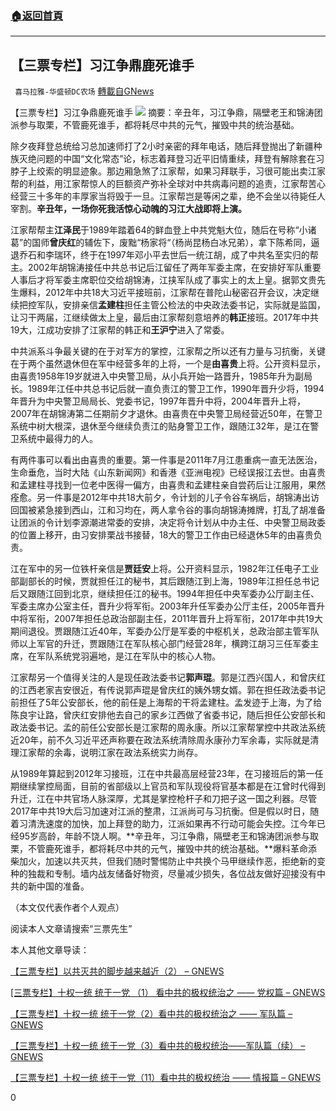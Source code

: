 ###  [:house:返回首頁](https://github.com/ourhimalayas/txt)
---

## 【三票专栏】习江争鼎鹿死谁手
` 喜马拉雅-华盛顿DC农场` [轉載自GNews](https://gnews.org/zh-hans/923112/)

【三票专栏】习江争鼎鹿死谁手
![]()![](https://gnews.org/wp-content/uploads/2021/02/三票专栏.png)
摘要：辛丑年，习江争鼎，隔壁老王和锦涛团派参与取栗，不管鹿死谁手，都将耗尽中共的元气，摧毁中共的统治基础。

除夕夜拜登总统给习总加速师打了2小时亲密的拜年电话，随后拜登抛出了新疆种族灭绝问题的中国“文化常态”论，标志着拜登习近平旧情重续，拜登有解除套在习脖子上绞索的明显迹象。那边厢急煞了江家帮，如果习拜联手，习很可能出卖江家帮的利益，用江家帮惊人的巨额资产弥补全球对中共病毒问题的追责，江家帮苦心经营三十多年的丰厚家当将毁于一旦。江家帮岂是等闲之辈，绝不会坐以待毙任人宰割。**辛丑年，一场你死我活惊心动魄的习江大战即将上演。**

江家帮帮主**江泽民**于1989年踏着64的鲜血登上中共党魁大位，随后在号称“小诸葛”的国师**曾庆红**的辅佐下，废黜“杨家将“（杨尚昆杨白冰兄弟），拿下陈希同，逼退乔石和李瑞环，终于在1997年邓小平去世后一统江胡，成了中共名至实归的帮主。2002年胡锦涛接任中共总书记后江留任了两年军委主席，在安排好军队重要人事后才将军委主席职位交给胡锦涛，江挟军队成了事实上的太上皇。据郭文贵先生爆料，2012年中共18大习近平接班前，江家帮在普陀山秘密召开会议，决定继续把控军队，安排亲信**孟建柱**担任主管公检法的中央政法委书记，实际就是监国，让习干两届，江继续做太上皇，最后由江家帮刻意培养的**韩正**接班。2017年中共19大，江成功安排了江家帮的韩正和**王沪宁**进入了常委。

中共派系斗争最关键的在于对军方的掌控，江家帮之所以还有力量与习抗衡，关键在于两个虽然退休但在军中经营多年的上将，一个是**由喜贵**上将。公开资料显示，由喜贵1958年19岁就进入中央警卫局，从小兵开始一路晋升，1985年升为副局长。1989年江任中共总书记后就一直负责江的警卫工作，1990年晋升少将，1994年晋升为中央警卫局局长、党委书记，1997年晋升中将，2004年晋升上将，2007年在胡锦涛第二任期前夕才退休。由喜贵在中央警卫局经营近50年，在警卫系统中树大根深，退休至今继续负责江的贴身警卫工作，跟随江32年，是江在警卫系统中最得力的人。

有两件事可以看出由喜贵的重要。第一件事是2011年7月江患重病一直无法医治，生命垂危，当时大陆《山东新闻网》和香港《亚洲电视》已经误报江去世。由喜贵和孟建柱寻找到一位老中医得一偏方，由喜贵和孟建柱亲自尝药后让江服用，果然痊愈。另一件事是2012年中共18大前夕，令计划的儿子令谷车祸后，胡锦涛出访回国被紧急接到西山，江和习均在，两人拿令谷的事向胡锦涛摊牌，打乱了胡准备让团派的令计划李源潮进常委的安排，决定将令计划从中办主任、中央警卫局政委的位置上移开，由习安排栗战书接替，18大的警卫工作由已经退休5年的由喜贵负责。

江在军中的另一位铁杆亲信是**贾廷安**上将。公开资料显示，1982年江任电子工业部副部长的时候，贾就担任江的秘书，其后跟随江到上海，1989年江担任总书记后又跟随江回到北京，继续担任江的秘书。1994年担任中央军委办公厅副主任、军委主席办公室主任，晋升少将军衔。2003年升任军委办公厅主任，2005年晋升中将军衔，2007年担任总政治部副主任，2011年晋升上将军衔，2017年中共19大期间退役。贾跟随江近40年，军委办公厅是军委的中枢机关，总政治部主管军队师以上军官的升迁，贾跟随江在军队核心部门经营28年，横跨江胡习三任军委主席，在军队系统党羽遍地，是江在军队中的核心人物。

江家帮另一个值得关注的人是现任政法委书记**郭声琨**。郭是江西兴国人，和曾庆红的江西老家吉安很近，有传说郭声琨是曾庆红的姨外甥女婿。郭在担任政法委书记前担任了5年公安部长，他的前任是上海帮的干将孟建柱。孟发迹于上海，为了给陈良宇让路，曾庆红安排他去自己的家乡江西做了省委书记，随后担任公安部长和政法委书记。孟的前任公安部长是江家帮的周永康。所以江家帮掌控中共政法系统近20年，前不久习近平还声称要在政法系统清除周永康孙力军余毒，实际就是清理江家帮的余毒，说明江家在政法系统实力尚存。

从1989年算起到2012年习接班，江在中共最高层经营23年，在习接班后的第一任期继续掌控局面，目前的省部级以上官员和军队现役将官基本都是在江曾时代得到升迁，江在中共官场人脉深厚，尤其是掌控枪杆子和刀把子这一国之利器。尽管2017年中共19大后习加速对江派的整肃，江派尚可与习抗衡。但是假以时日，随着习清洗速度的加快，加上拜登的助力，江派如果再不行动可能会失控。江今年已经95岁高龄，年龄不饶人啊。**辛丑年，习江争鼎，隔壁老王和锦涛团派参与取栗，不管鹿死谁手，都将耗尽中共的元气，摧毁中共的统治基础。**爆料革命添柴加火，加速以共灭共，但我们随时警惕防止中共换个马甲继续作恶，拒绝新的变种的独裁和专制。墙内战友储备好物资，尽量减少损失，各位战友做好迎接没有中共的新中国的准备。

（本文仅代表作者个人观点）

阅读本人文章请搜索“三票先生”

本人其他文章导读：

[【三票专栏】以共灭共的脚步越来越近（2） – GNEWS](https://gnews.org/zh-hans/809352/)

[\[三票专栏】十权一统 统于一党 （1） 看中共的极权统治之 —— 党权篇 – GNEWS](https://gnews.org/zh-hans/660808/)

[【三票专栏】十权一统 统于一党（2）看中共的极权统治之 —— 军队篇 – GNEWS](https://gnews.org/zh-hans/663902/)

[【三票专栏】十权一统 统于一党（3）看中共的极权统治——军队篇（续） – GNEWS](https://gnews.org/zh-hans/675474/)

[【三票专栏】十权一统 统于一党（11）看中共的极权统治 —— 情报篇 – GNEWS](https://gnews.org/zh-hans/705644/)

0

